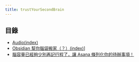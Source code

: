 ```yaml
---
title: trustYourSecondBrain
---
```


## 目錄
- [Audio(index)](Audio/Audio(index).md)
- [Obsidian 幫你腦袋搬家（？）(index)](Obsidian%20幫你腦袋搬家（？）(index).md)]
- [腦容量已經夠少別再記行程了，讓 Asana 條列化你的待辦事項！](腦容量已經夠少別再記行程了，讓%20Asana%20條列化你的待辦事項！.md)